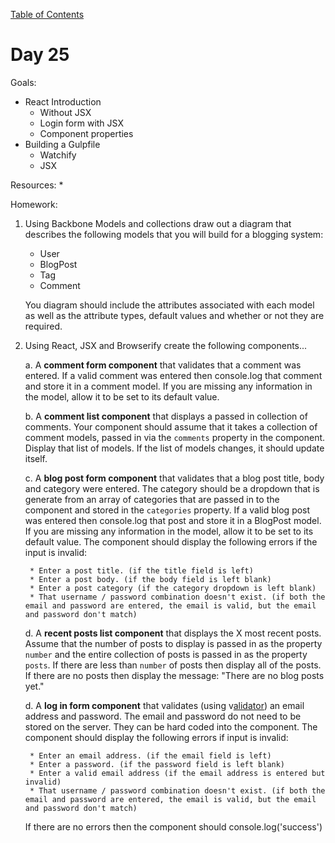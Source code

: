 [Table of Contents](/README.md)

# Day 25

Goals:
* React Introduction
	* Without JSX
	* Login form with JSX
	* Component properties
* Building a Gulpfile
	* Watchify
	* JSX

Resources:
* 

Homework:

1. Using Backbone Models and collections draw out a diagram that describes the following models that you will build for a blogging system:

	* User
	* BlogPost
	* Tag
	* Comment

	You diagram should include the attributes associated with each model as well as the attribute types, default values and whether or not they are required.

2. Using React, JSX and Browserify create the following components...

	a. A **comment form component** that validates that a comment was entered. If a valid comment was entered then console.log that comment and store it in a comment model. If you are missing any information in the model, allow it to be set to its default value.

	b. A **comment list component** that displays a passed in collection of comments. Your component should assume that it takes a collection of comment models, passed in via the `comments` property in the component. Display that list of models. If the list of models changes, it should update itself.

	c. A **blog post form component** that validates that a blog post title, body and category were entered. The category should be a dropdown that is generate from an array of categories that are passed in to the component and stored in the `categories` property. If a valid blog post was entered then console.log that post and store it in a BlogPost model. If you are missing any information in the model, allow it to be set to its default value. The component should display the following errors if the input is invalid:

		* Enter a post title. (if the title field is left)
		* Enter a post body. (if the body field is left blank)
		* Enter a post category (if the category dropdown is left blank)
		* That username / password combination doesn't exist. (if both the email and password are entered, the email is valid, but the email and password don't match)

	d. A **recent posts list component** that displays the X most recent posts. Assume that the number of posts to display is passed in as the property `number` and the entire collection of posts is passed in as the property `posts`. If there are less than `number` of posts then display all of the posts. If there are no posts then display the message: "There are no blog posts yet."

	d. A **log in form component** that validates (using v[alidator](https://www.npmjs.com/package/validator)) an email address and password. The email and password do not need to be stored on the server. They can be hard coded into the component. The component should display the following errors if input is invalid:
		
		* Enter an email address. (if the email field is left)
		* Enter a password. (if the password field is left blank)
		* Enter a valid email address (if the email address is entered but invalid)
		* That username / password combination doesn't exist. (if both the email and password are entered, the email is valid, but the email and password don't match)

	If there are no errors then the component should console.log('success')


	<!-- 5. Project form component -->
	<!-- 6. Project list component -->
	<!-- 8. Page component -->